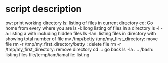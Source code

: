 # script description
pw: print working directory
ls: listing of files in current directory
cd: Go home from every where you are
ls -l: long listing of files in a directory
ls -l -a: listing a with including hidden files
ls -lan: listing files in directory with showing total number of file
mv /tmp/betty /tmp/my_first_directory: move file 
rm -r /tmp/my_first_directory/betty : delete file
rm -r /tmp/my_first_directory: remove directory
cd ..: go back
ls -la . .. /bash: listing files
file/temp/iam/iamafile: listing 
